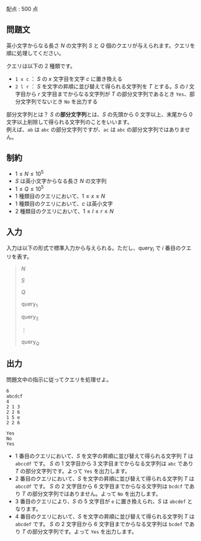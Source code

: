 配点 : $500$ 点

## 問題文

英小文字からなる長さ $N$ の文字列 $S$ と $Q$ 個のクエリが与えられます。クエリを順に処理してください。

クエリは以下の $2$ 種類です。

- `1 x c` ： $S$ の $x$ 文字目を文字 $c$ に置き換える
- `2 l r` ： $S$ を文字の昇順に並び替えて得られる文字列を $T$ とする。$S$ の $l$ 文字目から $r$ 文字目までからなる文字列が $T$ の部分文字列であるとき `Yes`、部分文字列でないとき `No` を出力する

部分文字列とは？
$S$ の**部分文字列**とは、$S$ の先頭から $0$ 文字以上、末尾から $0$ 文字以上削除して得られる文字列のことをいいます。  
例えば、`ab` は `abc` の部分文字列ですが、`ac` は `abc` の部分文字列ではありません。

## 制約

- $1\leq N \leq 10^5$
- $S$ は英小文字からなる長さ $N$ の文字列
- $1 \leq Q \leq 10^5$
- $1$ 種類目のクエリにおいて、$1 \leq x \leq N$
- $1$ 種類目のクエリにおいて、$c$ は英小文字
- $2$ 種類目のクエリにおいて、$1 \leq l \leq r \leq N$

## 入力

入力は以下の形式で標準入力から与えられる。ただし、$\text{query}_i$ で $i$ 番目のクエリを表す。

> $N$
> 
> $S$
> 
> $Q$
> 
> $\text{query}_1$
> 
> $\text{query}_2$
> 
> $\vdots$
> 
> $\text{query}_Q$

## 出力

問題文中の指示に従ってクエリを処理せよ。  

```input1
6
abcdcf
4
2 1 3
2 2 6
1 5 e
2 2 6
```

```output1
Yes
No
Yes
```

- $1$ 番目のクエリにおいて、$S$ を文字の昇順に並び替えて得られる文字列 $T$ は `abccdf` です。
$S$ の $1$ 文字目から $3$ 文字目までからなる文字列は `abc` であり $T$ の部分文字列です。よって `Yes` を出力します。
- $2$ 番目のクエリにおいて、$S$ を文字の昇順に並び替えて得られる文字列 $T$ は `abccdf` です。
$S$ の $2$ 文字目から $6$ 文字目までからなる文字列は `bcdcf` であり $T$ の部分文字列ではありません。よって `No` を出力します。
- $3$ 番目のクエリにより、$S$ の $5$ 文字目が `e` に置き換えられ、$S$ は `abcdef` となります。
- $4$ 番目のクエリにおいて、$S$ を文字の昇順に並び替えて得られる文字列 $T$ は `abcdef` です。
$S$ の $2$ 文字目から $6$ 文字目までからなる文字列は `bcdef` であり $T$ の部分文字列です。よって `Yes` を出力します。